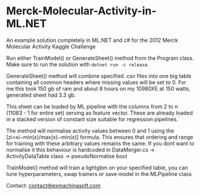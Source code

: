 # Merck-Molecular-Activity-in-ML.NET
An example solution completely in ML.NET and c# for the 2012 Merck Molecular Activity Kaggle Challenge

Run either TrainModel() or GenerateSheet() method from the Program class.
Make sure to run the solution with `dotnet run -c release`.

GenerateSheet() method will combine specified .csv files into one big table containing all common headers where missing values will be set to 0. For me this took 150 gb of ram and about 8 hours on my 10980XE at 150 watts, generated sheet had 3.3 gb.

This sheet can be loaded by ML pipeline with the columns from 2 to n (11083 - 1 for entire set) serving as feature vector. These are already loaded in a stacked version of constant size suitable for regression pipelines.

The method will normalise activity values between 0 and 1 using the [zi=xi−min(x)/max(x)−min(x)] formula. This ensures that ordering and range for training with these arbitrary values remains the same. If you dont want to normalise it this behaviour is hardcoded in DataMerger.cs -> ActivityDataTable class -> pseudoNormalise bool

TrainModel() method will train a lightgbm on your specified table, you can tune hyperparameters, swap trainers or save model in the MLPipeline class

Contact:
contact@exmachinasoft.com
